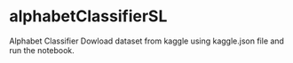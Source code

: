 # alphabetClassifierSL
Alphabet Classifier
Dowload dataset from kaggle using kaggle.json file and run the notebook.
